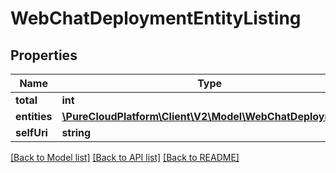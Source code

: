 # WebChatDeploymentEntityListing

## Properties
Name | Type | Description | Notes
------------ | ------------- | ------------- | -------------
**total** | **int** |  | [optional] 
**entities** | [**\PureCloudPlatform\Client\V2\Model\WebChatDeployment[]**](WebChatDeployment.md) |  | [optional] 
**selfUri** | **string** |  | [optional] 

[[Back to Model list]](../README.md#documentation-for-models) [[Back to API list]](../README.md#documentation-for-api-endpoints) [[Back to README]](../README.md)


